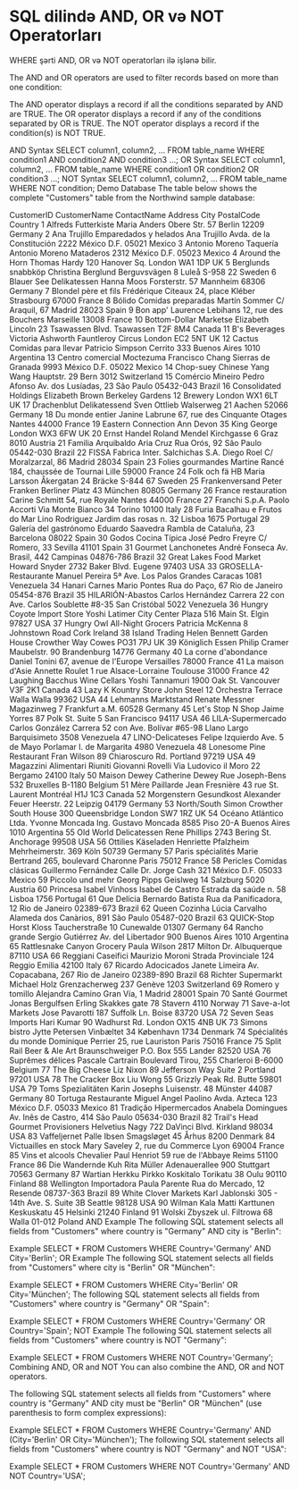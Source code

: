 # SQL dilində AND, OR və NOT Operatorları
WHERE şərti AND, OR və NOT operatorları ilə işlənə bilir.

The AND and OR operators are used to filter records based on more than one condition:

The AND operator displays a record if all the conditions separated by AND are TRUE.
The OR operator displays a record if any of the conditions separated by OR is TRUE.
The NOT operator displays a record if the condition(s) is NOT TRUE.

AND Syntax
SELECT column1, column2, ...
FROM table_name
WHERE condition1 AND condition2 AND condition3 ...;
OR Syntax
SELECT column1, column2, ...
FROM table_name
WHERE condition1 OR condition2 OR condition3 ...;
NOT Syntax
SELECT column1, column2, ...
FROM table_name
WHERE NOT condition;
Demo Database
The table below shows the complete "Customers" table from the Northwind sample database:

CustomerID	CustomerName	ContactName	Address	City	PostalCode	Country
1	Alfreds Futterkiste	Maria Anders	Obere Str. 57	Berlin	12209	Germany
2	Ana Trujillo Emparedados y helados	Ana Trujillo	Avda. de la Constitución 2222	México D.F.	05021	Mexico
3	Antonio Moreno Taquería	Antonio Moreno	Mataderos 2312	México D.F.	05023	Mexico
4	Around the Horn	Thomas Hardy	120 Hanover Sq.	London	WA1 1DP	UK
5	Berglunds snabbköp	Christina Berglund	Berguvsvägen 8	Luleå	S-958 22	Sweden
6	Blauer See Delikatessen	Hanna Moos	Forsterstr. 57	Mannheim	68306	Germany
7	Blondel père et fils	Frédérique Citeaux	24, place Kléber	Strasbourg	67000	France
8	Bólido Comidas preparadas	Martín Sommer	C/ Araquil, 67	Madrid	28023	Spain
9	Bon app'	Laurence Lebihans	12, rue des Bouchers	Marseille	13008	France
10	Bottom-Dollar Marketse	Elizabeth Lincoln	23 Tsawassen Blvd.	Tsawassen	T2F 8M4	Canada
11	B's Beverages	Victoria Ashworth	Fauntleroy Circus	London	EC2 5NT	UK
12	Cactus Comidas para llevar	Patricio Simpson	Cerrito 333	Buenos Aires	1010	Argentina
13	Centro comercial Moctezuma	Francisco Chang	Sierras de Granada 9993	México D.F.	05022	Mexico
14	Chop-suey Chinese	Yang Wang	Hauptstr. 29	Bern	3012	Switzerland
15	Comércio Mineiro	Pedro Afonso	Av. dos Lusíadas, 23	São Paulo	05432-043	Brazil
16	Consolidated Holdings	Elizabeth Brown	Berkeley Gardens 12 Brewery	London	WX1 6LT	UK
17	Drachenblut Delikatessend	Sven Ottlieb	Walserweg 21	Aachen	52066	Germany
18	Du monde entier	Janine Labrune	67, rue des Cinquante Otages	Nantes	44000	France
19	Eastern Connection	Ann Devon	35 King George	London	WX3 6FW	UK
20	Ernst Handel	Roland Mendel	Kirchgasse 6	Graz	8010	Austria
21	Familia Arquibaldo	Aria Cruz	Rua Orós, 92	São Paulo	05442-030	Brazil
22	FISSA Fabrica Inter. Salchichas S.A.	Diego Roel	C/ Moralzarzal, 86	Madrid	28034	Spain
23	Folies gourmandes	Martine Rancé	184, chaussée de Tournai	Lille	59000	France
24	Folk och fä HB	Maria Larsson	Åkergatan 24	Bräcke	S-844 67	Sweden
25	Frankenversand	Peter Franken	Berliner Platz 43	München	80805	Germany
26	France restauration	Carine Schmitt	54, rue Royale	Nantes	44000	France
27	Franchi S.p.A.	Paolo Accorti	Via Monte Bianco 34	Torino	10100	Italy
28	Furia Bacalhau e Frutos do Mar	Lino Rodriguez	Jardim das rosas n. 32	Lisboa	1675	Portugal
29	Galería del gastrónomo	Eduardo Saavedra	Rambla de Cataluña, 23	Barcelona	08022	Spain
30	Godos Cocina Típica	José Pedro Freyre	C/ Romero, 33	Sevilla	41101	Spain
31	Gourmet Lanchonetes	André Fonseca	Av. Brasil, 442	Campinas	04876-786	Brazil
32	Great Lakes Food Market	Howard Snyder	2732 Baker Blvd.	Eugene	97403	USA
33	GROSELLA-Restaurante	Manuel Pereira	5ª Ave. Los Palos Grandes	Caracas	1081	Venezuela
34	Hanari Carnes	Mario Pontes	Rua do Paço, 67	Rio de Janeiro	05454-876	Brazil
35	HILARIÓN-Abastos	Carlos Hernández	Carrera 22 con Ave. Carlos Soublette #8-35	San Cristóbal	5022	Venezuela
36	Hungry Coyote Import Store	Yoshi Latimer	City Center Plaza 516 Main St.	Elgin	97827	USA
37	Hungry Owl All-Night Grocers	Patricia McKenna	8 Johnstown Road	Cork		Ireland
38	Island Trading	Helen Bennett	Garden House Crowther Way	Cowes	PO31 7PJ	UK
39	Königlich Essen	Philip Cramer	Maubelstr. 90	Brandenburg	14776	Germany
40	La corne d'abondance	Daniel Tonini	67, avenue de l'Europe	Versailles	78000	France
41	La maison d'Asie	Annette Roulet	1 rue Alsace-Lorraine	Toulouse	31000	France
42	Laughing Bacchus Wine Cellars	Yoshi Tannamuri	1900 Oak St.	Vancouver	V3F 2K1	Canada
43	Lazy K Kountry Store	John Steel	12 Orchestra Terrace	Walla Walla	99362	USA
44	Lehmanns Marktstand	Renate Messner	Magazinweg 7	Frankfurt a.M.	60528	Germany
45	Let's Stop N Shop	Jaime Yorres	87 Polk St. Suite 5	San Francisco	94117	USA
46	LILA-Supermercado	Carlos González	Carrera 52 con Ave. Bolívar #65-98 Llano Largo	Barquisimeto	3508	Venezuela
47	LINO-Delicateses	Felipe Izquierdo	Ave. 5 de Mayo Porlamar	I. de Margarita	4980	Venezuela
48	Lonesome Pine Restaurant	Fran Wilson	89 Chiaroscuro Rd.	Portland	97219	USA
49	Magazzini Alimentari Riuniti	Giovanni Rovelli	Via Ludovico il Moro 22	Bergamo	24100	Italy
50	Maison Dewey	Catherine Dewey	Rue Joseph-Bens 532	Bruxelles	B-1180	Belgium
51	Mère Paillarde	Jean Fresnière	43 rue St. Laurent	Montréal	H1J 1C3	Canada
52	Morgenstern Gesundkost	Alexander Feuer	Heerstr. 22	Leipzig	04179	Germany
53	North/South	Simon Crowther	South House 300 Queensbridge	London	SW7 1RZ	UK
54	Océano Atlántico Ltda.	Yvonne Moncada	Ing. Gustavo Moncada 8585 Piso 20-A	Buenos Aires	1010	Argentina
55	Old World Delicatessen	Rene Phillips	2743 Bering St.	Anchorage	99508	USA
56	Ottilies Käseladen	Henriette Pfalzheim	Mehrheimerstr. 369	Köln	50739	Germany
57	Paris spécialités	Marie Bertrand	265, boulevard Charonne	Paris	75012	France
58	Pericles Comidas clásicas	Guillermo Fernández	Calle Dr. Jorge Cash 321	México D.F.	05033	Mexico
59	Piccolo und mehr	Georg Pipps	Geislweg 14	Salzburg	5020	Austria
60	Princesa Isabel Vinhoss	Isabel de Castro	Estrada da saúde n. 58	Lisboa	1756	Portugal
61	Que Delícia	Bernardo Batista	Rua da Panificadora, 12	Rio de Janeiro	02389-673	Brazil
62	Queen Cozinha	Lúcia Carvalho	Alameda dos Canàrios, 891	São Paulo	05487-020	Brazil
63	QUICK-Stop	Horst Kloss	Taucherstraße 10	Cunewalde	01307	Germany
64	Rancho grande	Sergio Gutiérrez	Av. del Libertador 900	Buenos Aires	1010	Argentina
65	Rattlesnake Canyon Grocery	Paula Wilson	2817 Milton Dr.	Albuquerque	87110	USA
66	Reggiani Caseifici	Maurizio Moroni	Strada Provinciale 124	Reggio Emilia	42100	Italy
67	Ricardo Adocicados	Janete Limeira	Av. Copacabana, 267	Rio de Janeiro	02389-890	Brazil
68	Richter Supermarkt	Michael Holz	Grenzacherweg 237	Genève	1203	Switzerland
69	Romero y tomillo	Alejandra Camino	Gran Vía, 1	Madrid	28001	Spain
70	Santé Gourmet	Jonas Bergulfsen	Erling Skakkes gate 78	Stavern	4110	Norway
71	Save-a-lot Markets	Jose Pavarotti	187 Suffolk Ln.	Boise	83720	USA
72	Seven Seas Imports	Hari Kumar	90 Wadhurst Rd.	London	OX15 4NB	UK
73	Simons bistro	Jytte Petersen	Vinbæltet 34	København	1734	Denmark
74	Spécialités du monde	Dominique Perrier	25, rue Lauriston	Paris	75016	France
75	Split Rail Beer & Ale	Art Braunschweiger	P.O. Box 555	Lander	82520	USA
76	Suprêmes délices	Pascale Cartrain	Boulevard Tirou, 255	Charleroi	B-6000	Belgium
77	The Big Cheese	Liz Nixon	89 Jefferson Way Suite 2	Portland	97201	USA
78	The Cracker Box	Liu Wong	55 Grizzly Peak Rd.	Butte	59801	USA
79	Toms Spezialitäten	Karin Josephs	Luisenstr. 48	Münster	44087	Germany
80	Tortuga Restaurante	Miguel Angel Paolino	Avda. Azteca 123	México D.F.	05033	Mexico
81	Tradição Hipermercados	Anabela Domingues	Av. Inês de Castro, 414	São Paulo	05634-030	Brazil
82	Trail's Head Gourmet Provisioners	Helvetius Nagy	722 DaVinci Blvd.	Kirkland	98034	USA
83	Vaffeljernet	Palle Ibsen	Smagsløget 45	Århus	8200	Denmark
84	Victuailles en stock	Mary Saveley	2, rue du Commerce	Lyon	69004	France
85	Vins et alcools Chevalier	Paul Henriot	59 rue de l'Abbaye	Reims	51100	France
86	Die Wandernde Kuh	Rita Müller	Adenauerallee 900	Stuttgart	70563	Germany
87	Wartian Herkku	Pirkko Koskitalo	Torikatu 38	Oulu	90110	Finland
88	Wellington Importadora	Paula Parente	Rua do Mercado, 12	Resende	08737-363	Brazil
89	White Clover Markets	Karl Jablonski	305 - 14th Ave. S. Suite 3B	Seattle	98128	USA
90	Wilman Kala	Matti Karttunen	Keskuskatu 45	Helsinki	21240	Finland
91	Wolski	Zbyszek	ul. Filtrowa 68	Walla	01-012	Poland
AND Example
The following SQL statement selects all fields from "Customers" where country is "Germany" AND city is "Berlin":

Example
SELECT * FROM Customers
WHERE Country='Germany' AND City='Berlin';
OR Example
The following SQL statement selects all fields from "Customers" where city is "Berlin" OR "München":

Example
SELECT * FROM Customers
WHERE City='Berlin' OR City='München';
The following SQL statement selects all fields from "Customers" where country is "Germany" OR "Spain":

Example
SELECT * FROM Customers
WHERE Country='Germany' OR Country='Spain';
NOT Example
The following SQL statement selects all fields from "Customers" where country is NOT "Germany":

Example
SELECT * FROM Customers
WHERE NOT Country='Germany';
Combining AND, OR and NOT
You can also combine the AND, OR and NOT operators.

The following SQL statement selects all fields from "Customers" where country is "Germany" AND city must be "Berlin" OR "München" (use parenthesis to form complex expressions):

Example
SELECT * FROM Customers
WHERE Country='Germany' AND (City='Berlin' OR City='München');
The following SQL statement selects all fields from "Customers" where country is NOT "Germany" and NOT "USA":

Example
SELECT * FROM Customers
WHERE NOT Country='Germany' AND NOT Country='USA';
